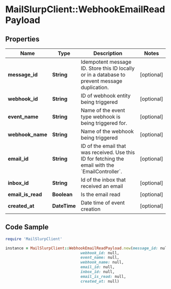 # MailSlurpClient::WebhookEmailReadPayload

## Properties

Name | Type | Description | Notes
------------ | ------------- | ------------- | -------------
**message_id** | **String** | Idempotent message ID. Store this ID locally or in a database to prevent message duplication. | [optional] 
**webhook_id** | **String** | ID of webhook entity being triggered | [optional] 
**event_name** | **String** | Name of the event type webhook is being triggered for. | [optional] 
**webhook_name** | **String** | Name of the webhook being triggered | [optional] 
**email_id** | **String** | ID of the email that was received. Use this ID for fetching the email with the &#x60;EmailController&#x60;. | [optional] 
**inbox_id** | **String** | Id of the inbox that received an email | [optional] 
**email_is_read** | **Boolean** | Is the email read | [optional] 
**created_at** | **DateTime** | Date time of event creation | [optional] 

## Code Sample

```ruby
require 'MailSlurpClient'

instance = MailSlurpClient::WebhookEmailReadPayload.new(message_id: null,
                                 webhook_id: null,
                                 event_name: null,
                                 webhook_name: null,
                                 email_id: null,
                                 inbox_id: null,
                                 email_is_read: null,
                                 created_at: null)
```


